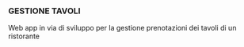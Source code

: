 ### GESTIONE TAVOLI

Web app in via di sviluppo per la gestione prenotazioni dei tavoli di un ristorante